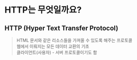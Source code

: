 # HTTP는 무엇일까요?
## HTTP (Hyper Text Transfer Protocol)
> HTML 문서와 같은 리소스들을 가져올 수 있도록 해주는 프로토콜   
웹에서 이뤄지는 모든 데이터 교환의 기초   
클라이언트(사용자) - 서버 프로토콜이기도 함
